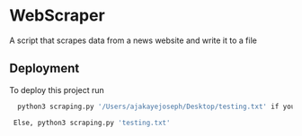 # WebScraper
A script that scrapes data from a news website and write it to a file


## Deployment

To deploy this project run

```bash
  python3 scraping.py '/Users/ajakayejoseph/Desktop/testing.txt' if you the location you want the file is not in your current working directory

 Else, python3 scraping.py 'testing.txt'
```
